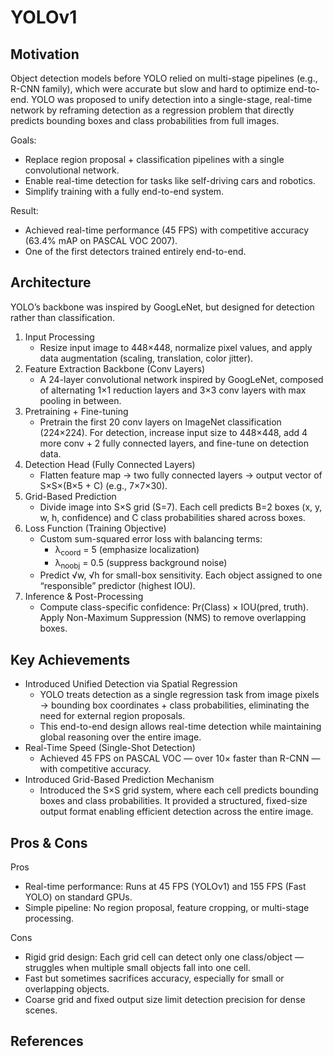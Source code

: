 
# YOLOv1

## Motivation
Object detection models before YOLO relied on multi-stage pipelines (e.g., R-CNN family), which were accurate but slow and hard to optimize end-to-end.
YOLO was proposed to unify detection into a single-stage, real-time network by reframing detection as a regression problem that directly predicts bounding boxes and class probabilities from full images.

Goals:
- Replace region proposal + classification pipelines with a single convolutional network.
- Enable real-time detection for tasks like self-driving cars and robotics.
- Simplify training with a fully end-to-end system.

Result:
- Achieved real-time performance (45 FPS) with competitive accuracy (63.4% mAP on PASCAL VOC 2007).
- One of the first detectors trained entirely end-to-end.

## Architecture
YOLO’s backbone was inspired by GoogLeNet, but designed for detection rather than classification.
1. Input Processing
   - Resize input image to 448×448, normalize pixel values, and apply data augmentation (scaling, translation, color jitter).
2. Feature Extraction Backbone (Conv Layers)
   - A 24-layer convolutional network inspired by GoogLeNet, composed of alternating 1×1 reduction layers and 3×3 conv layers with max pooling in between.
3. Pretraining + Fine-tuning
   - Pretrain the first 20 conv layers on ImageNet classification (224×224). For detection, increase input size to 448×448, add 4 more conv + 2 fully connected layers, and fine-tune on detection data.
4. Detection Head (Fully Connected Layers)
   - Flatten feature map → two fully connected layers → output vector of S×S×(B×5 + C) (e.g., 7×7×30).
5. Grid-Based Prediction
    - Divide image into S×S grid (S=7). Each cell predicts B=2 boxes (x, y, w, h, confidence) and C class probabilities shared across boxes.
6. Loss Function (Training Objective)
    - Custom sum-squared error loss with balancing terms:
      - λ<sub>coord</sub> = 5 (emphasize localization)
      - λ<sub>noobj</sub> = 0.5 (suppress background noise)
    - Predict √w, √h for small-box sensitivity.
Each object assigned to one “responsible” predictor (highest IOU).
7. Inference & Post-Processing
    - Compute class-specific confidence: Pr(Class) × IOU(pred, truth). Apply Non-Maximum Suppression (NMS) to remove overlapping boxes.

## Key Achievements
- Introduced Unified Detection via Spatial Regression
  - YOLO treats detection as a single regression task from image pixels → bounding box coordinates + class probabilities, eliminating the need for external region proposals.
  - This end-to-end design allows real-time detection while maintaining global reasoning over the entire image.
- Real-Time Speed (Single-Shot Detection)
  - Achieved 45 FPS on PASCAL VOC — over 10× faster than R-CNN — with competitive accuracy.
- Introduced Grid-Based Prediction Mechanism
  - Introduced the S×S grid system, where each cell predicts bounding boxes and class probabilities. It provided a structured, fixed-size output format enabling efficient detection across the entire image.
## Pros & Cons

Pros
- Real-time performance: Runs at 45 FPS (YOLOv1) and 155 FPS (Fast YOLO) on standard GPUs.
- Simple pipeline: No region proposal, feature cropping, or multi-stage processing.

Cons
- Rigid grid design: Each grid cell can detect only one class/object — struggles when multiple small objects fall into one cell.
- Fast but sometimes sacrifices accuracy, especially for small or overlapping objects.
- Coarse grid and fixed output size limit detection precision for dense scenes.

<!--
## Implementation
- Framework: 
- Dataset: 
- Colab Notebook: [link]()

## Results
Training

Validation

Examples:
-->

## References
